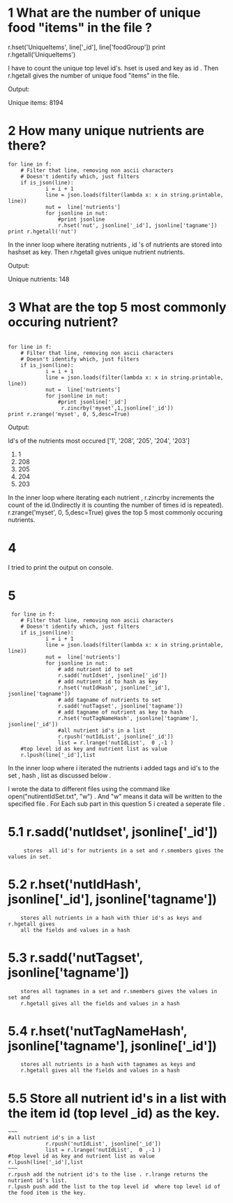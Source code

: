 # 1 What are the number of unique food "items" in the file ? 

r.hset('UniqueItems', line['_id'], line['foodGroup'])
print r.hgetall('UniqueItems')

I have to count the  unique top level  id's. hset is used and key as id .
 Then r.hgetall gives the number of unique food "items" in the file.


 
 Output:

Unique items: 8194

 
# 2 How many unique nutrients are there?

~~~
for line in f:
    # Filter that line, removing non ascii characters
    # Doesn't identify which, just filters
	if is_json(line):
			i = i + 1
			line = json.loads(filter(lambda x: x in string.printable, line))
			nut =  line['nutrients']
			for jsonline in nut: 
				#print jsonline
				r.hset('nut', jsonline['_id'], jsonline['tagname'])
print r.hgetall('nut')

~~~


In the inner loop where iterating nutrients ,  id 's of nutrients are 
stored into hashset as key. Then r.hgetall gives unique nutrient nutrients.



Output:

Unique nutrients: 148


# 3 What are the top 5 most commonly occuring nutrient? 

~~~

for line in f:
    # Filter that line, removing non ascii characters
    # Doesn't identify which, just filters
	if is_json(line):
			i = i + 1
			line = json.loads(filter(lambda x: x in string.printable, line))
			nut =  line['nutrients']
			for jsonline in nut: 
				#print jsonline['_id']
				 r.zincrby('myset',1,jsonline['_id'])
print r.zrange('myset', 0, 5,desc=True)

~~~ 

Output:

Id's of the nutrients most occured 
['1', '208', '205', '204', '203']

1. 1 
2. 208  
3. 205
4. 204
5. 203 


In the inner loop where iterating each nutrient ,
 r.zincrby increments the  count of the id.(Indirectly it is counting the number of times id is repeated).
 r.zrange('myset', 0, 5,desc=True) gives the top 5 most commonly occuring nutrients.
 
 
# 4 

 I tried to print the output on console. 

# 5
~~~
 for line in f:
    # Filter that line, removing non ascii characters
    # Doesn't identify which, just filters
	if is_json(line):
			i = i + 1
			line = json.loads(filter(lambda x: x in string.printable, line))
			nut =  line['nutrients']
			for jsonline in nut: 
				# add nutrient id to set 
				r.sadd('nutIdset', jsonline['_id'])
				# add nutrient id to hash as key 
				r.hset('nutIdHash', jsonline['_id'], jsonline['tagname'])
				# add tagname of nutrients to set 
				r.sadd('nutTagset', jsonline['tagname'])
				# add tagname of nutrient as key to hash
				r.hset('nutTagNameHash', jsonline['tagname'], jsonline['_id'])
				#all nutrient id's in a list 
				r.rpush('nutIdList', jsonline['_id'])
				list = r.lrange('nutIdList',  0 ,-1 )
	#top level id as key and nutrient list as value 
	r.lpush(line['_id'],list
~~~ 
In the inner loop where i iterated the nutrients i added 
tags and id's to the set , hash , list as discussed below . 

I wrote the data to different files using the command like  
 open("nutirentIdSet.txt", "w") . And "w" means it data will be written to the specified file . 
 For Each sub part in this question 5  i created a seperate file . 

# 5.1    r.sadd('nutIdset', jsonline['_id']) 
		 stores  all id's for nutrients in a set and r.smembers gives the values in set. 

# 5.2    r.hset('nutIdHash', jsonline['_id'], jsonline['tagname'])
		stores all nutrients in a hash with thier id's as keys and r.hgetall gives 
		all the fields and values in a hash 
				
# 5.3    r.sadd('nutTagset', jsonline['tagname']) 
		stores all tagnames in a set and r.smembers gives the values in set and 
		r.hgetall gives all the fields and values in a hash 


# 5.4    r.hset('nutTagNameHash', jsonline['tagname'], jsonline['_id'])
		stores all nutrients in a hash with tagnames as keys and 
		r.hgetall gives all the fields and values in a hash 

# 5.5    Store all nutrient id's in a list with the item id (top level _id) as the key.
	~~~
	#all nutrient id's in a list 
				r.rpush('nutIdList', jsonline['_id'])
				list = r.lrange('nutIdList',  0 ,-1 )
	#top level id as key and nutrient list as value 
	r.lpush(line['_id'],list
	~~~
	r.rpush add the nutrient id's to the lise . r.lrange returns the nutrient id's list. 
	r.lpush push add the list to the top level id  where top level id of the food item is the key. 
	
	